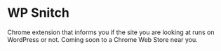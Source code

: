 # WP Snitch

Chrome extension that informs you if the site you are looking at runs on WordPress or not. Coming soon to a Chrome Web Store near you.
